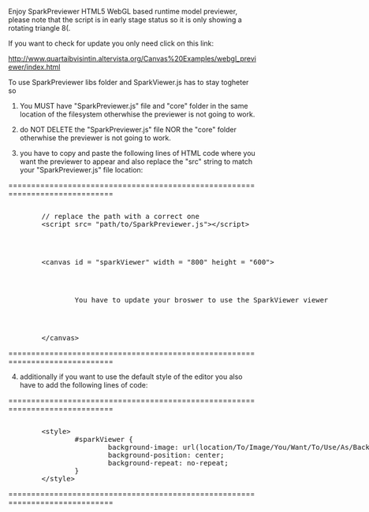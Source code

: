Enjoy SparkPreviewer HTML5 WebGL based runtime model previewer, please note that the script is in early stage status so it is only showing a rotating triangle 8(.

If you want to check for update you only need click on this link:

http://www.quartaibvisintin.altervista.org/Canvas%20Examples/webgl_previewer/index.html

To use SparkPreviewer libs folder and SparkViewer.js has to stay togheter so

1. You MUST have "SparkPreviewer.js" file and "core" folder in the same location of the filesystem otherwhise the previewer is not going to work.

2. do NOT DELETE the "SparkPreviewer.js" file NOR the "core" folder otherwhise the previewer is not going to work.

3. you have to copy and paste the following lines of HTML code where you want the previewer to appear and also replace the "src" string to match your "SparkPreviewer.js" file location:

============================================================================= 

<xmp>
        // replace the path with a correct one
        <script src= "path/to/SparkPreviewer.js"></script>
</xmp>
<br/>
<xmp>
        <canvas id = "sparkViewer" width = "800" height = "600">
</xmp>
<br/>
<xmp>
                You have to update your broswer to use the SparkViewer viewer
</xmp>
<br/>
<xmp>
        </canvas>
</xmp>

 =============================================================================
        
4. additionally if you want to use the default style of the editor you also have to add the following lines of code:

============================================================================= 

<!-- the following lines are optional and usefull only if you want the previewer to activate on a mouseClick-->
<xmp>
        <style>
                #sparkViewer {
                        background-image: url(location/To/Image/You/Want/To/Use/As/Background);   /* replace this string */
                        background-position: center;
                        background-repeat: no-repeat;
                }
        </style>
</xmp>

 =============================================================================
